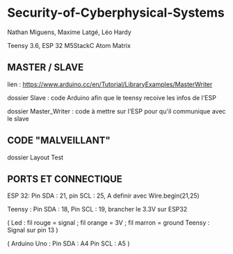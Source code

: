 # Security-of-Cyberphysical-Systems

Nathan Miguens, Maxime Latgé, Léo Hardy

Teensy 3.6, ESP 32 M5StackC Atom Matrix

## MASTER / SLAVE

lien : https://www.arduino.cc/en/Tutorial/LibraryExamples/MasterWriter

dossier Slave : code Arduino afin que le teensy recoive les infos de l'ESP

dossier Master_Writer : code à mettre sur l'ESP pour qu'il communique avec le slave

## CODE "MALVEILLANT"

dossier Layout Test

## PORTS ET CONNECTIQUE

ESP 32:
Pin SDA : 21,
pin SCL : 25,
A definir avec Wire.begin(21,25)

Teensy :
Pin SDA : 18,
Pin SCL : 19,
brancher le 3.3V sur ESP32

(
Led : fil rouge = signal ; fil orange = 3V ; fil marron = ground
Teensy : Signal sur pin 13
)

(
Arduino Uno :
Pin SDA : A4
Pin SCL : A5
)
